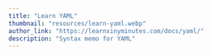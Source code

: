 ```yaml
---
title: "Learn YAML"
thumbnail: "resources/learn-yaml.webp"
author_link: "https://learnxinyminutes.com/docs/yaml/"
description: "Syntax memo for YAML"
---
```

